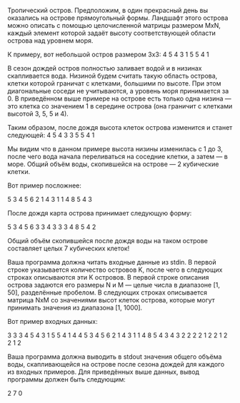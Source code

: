 Тропический остров.
Предположим, в один прекрасный день вы оказались на острове прямоугольный формы.
Ландшафт этого острова можно описать с помощью целочисленной матрицы размером MxN, каждый элемент которой задаёт высоту соответствующей области острова над уровнем моря.

К примеру, вот небольшой остров размером 3x3:
4 5 4
3 1 5
5 4 1

В сезон дождей остров полностью заливает водой и в низинах скапливается вода. Низиной будем считать такую область острова, клетки которой граничат с клетками, большими по высоте. При этом диагональные соседи не учитываются, а уровень моря принимается за 0. В приведённом выше примере на острове есть только одна низина — это клетка со значением 1 в середине острова (она граничит с клетками высотой 3, 5, 5 и 4).

Таким образом, после дождя высота клеток острова изменится и станет следующей:
4 5 4
3 3 5
5 4 1

Мы видим что в данном примере высота низины изменилась с 1 до 3, после чего вода начала переливаться на соседние клетки, а затем — в море. Общий объём воды, скопившейся на острове — 2 кубические клетки.

Вот пример посложнее:

5 3 4 5
6 2 1 4
3 1 1 4
8 5 4 3

После дождя карта острова принимает следующую форму:

5 3 4 5
6 3 3 4
3 3 3 4
8 5 4 2

Общий объём скопившейся после дождя воды на таком острове составляет целых 7 кубических клеток!

Ваша программа должна читать входные данные из stdin.
В первой строке указывается количество островов K, после чего в следующих строках описываются эти K островов.
В первой строке описания острова задаются его размеры N и M — целые числа в диапазоне [1, 50], разделённые пробелом.
В следующих строках описывается матрица NxM со значениями высот клеток острова, которые могут принимать значения из диапазона [1, 1000].

Вот пример входных данных:

3
3 3
4 5 4
3 1 5
5 4 1
4 4
5 3 4 5
6 2 1 4
3 1 1 4
8 5 4 3
4 3
2 2 2
2 1 2
2 1 2
2 1 2

Ваша программа должна выводить в stdout значения общего объёма воды, скапливающейся на острове после сезона дождей для каждого из входных примеров. Для приведённых выше данных, вывод программы должен быть следующим:

2
7
0

